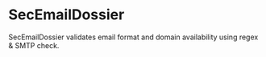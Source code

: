 # SecEmailDossier
SecEmailDossier validates email format and domain availability using regex &amp; SMTP check.
